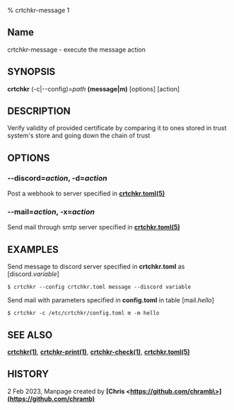 % crtchkr-message 1

## Name
crtchkr-message - execute the message action

## SYNOPSIS
**crtchkr** (-c|--config)=*path* **(message|m)** \[options\] \[action\]

## DESCRIPTION
Verify validity of provided certificate by comparing it
to ones stored in trust system's store and going down
the chain of trust

## OPTIONS

### **--discord**=*action*, **-d**=*action*
Post a webhook to server specified in **[crtchkr.toml(5)](crtchkr.toml.5.md)**

### **--mail**=*action*, **-x**=*action*
Send mail through smtp server specified in **[crtchkr.toml(5)](crtchkr.toml.5.md)**

## EXAMPLES
Send message to discord server specified in **crtchkr.toml** as \[discord.*variable*\]

    $ crtchkr --config crtchkr.toml message --discord variable

Send mail with parameters specified in **config.toml** in table \[mail.*hello*\]

    $ crtchkr -c /etc/crtchkr/config.toml m -m hello

## SEE ALSO
**[crtchkr(1)](crtchkr.1.md)**, **[crtchkr-print(1)](crtchkr-print.1.md)**, 
**[crtchkr-check(1)](crtchkr-check.1.md)**, **[crtchkr.toml(5)](crtchkr.toml.5.md)**

## HISTORY
2 Feb 2023, Manpage created by **[Chris \<https://github.com/chramb\>](https://github.com/chramb)**

